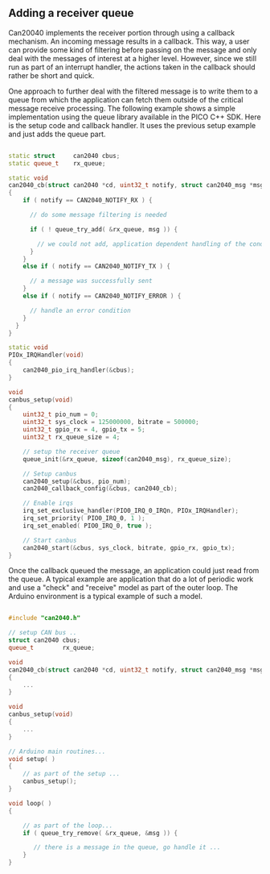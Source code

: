 ## Adding a receiver queue

Can20040 implements the receiver portion through using a callback mechanism. An incoming message results in a callback. This way, a user can provide some kind of filtering before passing on the message and only deal with the messages of interest at a higher level. However, since we still run as part of an interrupt handler, the actions taken in the callback should rather be short and quick.

One approach to further deal with the filtered message is to write them to a queue from which the application can fetch them outside of the critical message receive processing. The following example shows a simple implementation using the queue library available in the PICO C++ SDK. Here is the setup code and callback handler. It uses the previous setup example and just adds the queue part.

```CPP

static struct     can2040 cbus;
static queue_t    rx_queue;

static void
can2040_cb(struct can2040 *cd, uint32_t notify, struct can2040_msg *msg)
{
    if ( notify == CAN2040_NOTIFY_RX ) {

	  // do some message filtering is needed

      if ( ! queue_try_add( &rx_queue, msg )) {

        // we could not add, application dependent handling of the condition
      }
    }
	else if ( notify == CAN2040_NOTIFY_TX ) {

      // a message was successfully sent
    }
    else if ( notify == CAN2040_NOTIFY_ERROR ) {

      // handle an error condition
    }
  }
}

static void
PIOx_IRQHandler(void)
{
    can2040_pio_irq_handler(&cbus);
}

void
canbus_setup(void)
{
    uint32_t pio_num = 0;
    uint32_t sys_clock = 125000000, bitrate = 500000;
    uint32_t gpio_rx = 4, gpio_tx = 5;
    uint32_t rx_queue_size = 4;

	// setup the receiver queue
	queue_init(&rx_queue, sizeof(can2040_msg), rx_queue_size);

    // Setup canbus
    can2040_setup(&cbus, pio_num);
    can2040_callback_config(&cbus, can2040_cb);

    // Enable irqs
    irq_set_exclusive_handler(PIO0_IRQ_0_IRQn, PIOx_IRQHandler);
    irq_set_priority( PIO0_IRQ_0, 1 );
    irq_set_enabled( PIO0_IRQ_0, true );

    // Start canbus
    can2040_start(&cbus, sys_clock, bitrate, gpio_rx, gpio_tx);
}

```

Once the callback queued the message, an application could just read from the queue. A typical example are application that do a lot of periodic work and use a "check" and "receive" model as part of the outer loop. The Arduino environment is a typical example of such a model.

```CPP

#include "can2040.h"

// setup CAN bus ..
struct can2040 cbus;
queue_t        rx_queue;

void
can2040_cb(struct can2040 *cd, uint32_t notify, struct can2040_msg *msg)
{
	...
}

void
canbus_setup(void)
{
	...
}

// Arduino main routines...
void setup( )
{
    // as part of the setup ...
	canbus_setup();
}

void loop( )
{

	// as part of the loop...
 	if ( queue_try_remove( &rx_queue, &msg )) {

 	   // there is a message in the queue, go handle it ...
	}
}

```



